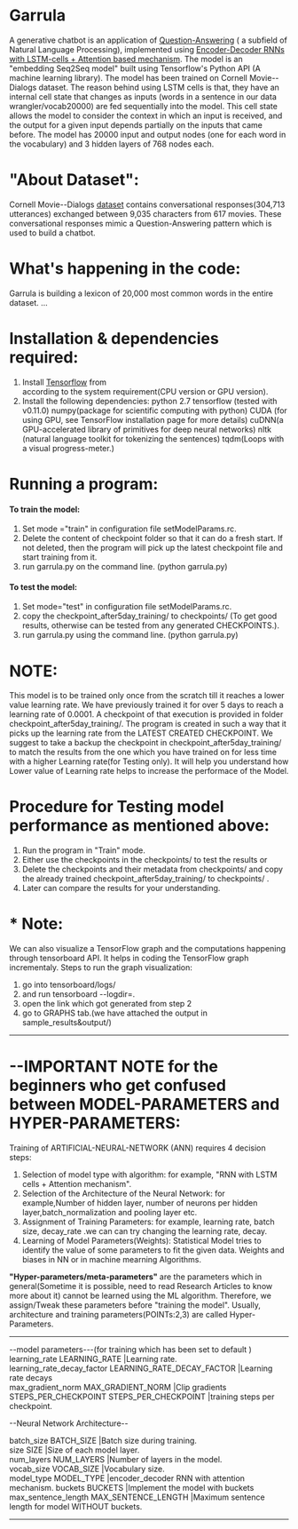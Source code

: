 # Garrula
A generative chatbot is an application of [Question-Answering](https://web.stanford.edu/~jurafsky/slp3/28.pdf) ( a subfield of Natural Language Processing), implemented using [Encoder-Decoder RNNs with LSTM-cells + Attention based mechanism](https://arxiv.org/pdf/1508.04025.pdf). The model is an "embedding Seq2Seq model" built using Tensorflow's Python API (A machine learning library). The model has been trained on Cornell Movie--Dialogs dataset. The reason behind using LSTM cells is that, they have an internal cell state that changes as inputs (words in a sentence in our data wrangler/vocab20000) are fed sequentially into the model. This cell state allows the model to consider the context in which an input is received, and the output for a given input depends partially on the inputs that came before. The model has 20000 input and output nodes (one for each word in the vocabulary) and 3 hidden layers of 768 nodes each.

# "About Dataset":
Cornell Movie--Dialogs [dataset](https://www.cs.cornell.edu/~cristian/Cornell_Movie-Dialogs_Corpus.html) contains conversational responses(304,713 utterances) exchanged between 9,035 characters from 617 movies. These conversational responses mimic a Question-Answering pattern which is used to build a chatbot.

# What's happening in the code:
Garrula is building a lexicon of 20,000 most common words in the entire dataset.
...

# Installation & dependencies required:
1.  Install [Tensorflow](https://www.tensorflow.org/versions/r0.12/get_started/os_setup.html) from  
    according to the system requirement(CPU version or GPU version).
2.  Install the following dependencies:
    python 2.7
    tensorflow (tested with v0.11.0)
    numpy(package for scientific computing with python)
    CUDA (for using GPU, see TensorFlow installation page for more details)
    cuDNN(a GPU-accelerated library of primitives for deep neural networks)
    nltk (natural language toolkit for tokenizing the sentences)
    tqdm(Loops with a visual progress-meter.)

# Running a program:

#### To train the model:
1. Set mode ="train" in configuration file setModelParams.rc.
2. Delete the content of checkpoint folder so that it can do a fresh start. If not deleted, then the program will pick up the latest checkpoint file and start training from it.
3. run garrula.py on the command line. (python garrula.py)

#### To test the model:
1. Set mode="test" in configuration file setModelParams.rc.
2. copy the checkpoint_after5day_training/ to checkpoints/ (To get good results, otherwise can be tested from any generated CHECKPOINTS.). 
3. run garrula.py using the command line. (python garrula.py)


# NOTE:
This model is to be trained only once from the scratch till it reaches a lower value learning rate. We have previously trained it for over 5 days to reach a learning rate of 0.0001. A checkpoint of that execution is provided in folder checkpoint_after5day_training/. The program is created in such a way that it picks up the learning rate from the LATEST CREATED CHECKPOINT. We suggest to take a backup the checkpoint in checkpoint_after5day_training/ to match the results from the one which you have trained on for less time with a higher Learning rate(for Testing only). It will help you understand how Lower value of Learning rate helps to increase the performace of the Model.

# Procedure for Testing model performance as mentioned above:
1. Run the program in "Train" mode.
2. Either use the checkpoints in the checkpoints/ to test the results or 
3. Delete the checkpoints and their metadata from checkpoints/ and copy the already trained checkpoint_after5day_training/ to checkpoints/ .
4. Later can compare the results for your understanding.

# * Note:
We can also visualize a TensorFlow graph and the computations happening through tensorboard API. It helps in coding the TensorFlow graph incrementaly. 
Steps to run the graph visualization:
1. go into tensorboard/logs/
2. and run tensorboard --logdir=.
3. open the link which got generated from step 2
4. go to GRAPHS tab.(we have attached the output in sample_results&output/)
******************************************************************************************************

# --IMPORTANT NOTE for the beginners who get confused between MODEL-PARAMETERS and HYPER-PARAMETERS:
Training of ARTIFICIAL-NEURAL-NETWORK (ANN) requires 4 decision steps:
1. Selection of model type with algorithm:
   for example, "RNN with LSTM cells + Attention mechanism".
2. Selection of the Architecture of the Neural Network:
   for example,Number of hidden layer, number of neurons per hidden layer,batch_normalization and pooling layer etc.
3. Assignment of Training Parameters:
   for example, learning rate, batch size, decay_rate .we can can try changing the learning rate, decay.
4. Learning of Model Parameters(Weights): 
   Statistical Model tries to identify the value of some parameters to fit the given data. Weights and biases in NN or in 
   machine mearning Algorithms.

**"Hyper-parameters/meta-parameters"** are the parameters which in general(Sometime it is possible, need to read Research Articles to know more about it) cannot be learned using the ML algorithm.
Therefore, we assign/Tweak these parameters before "training the model". 
Usually, architecture and training parameters(POINTs:2,3) are called Hyper-Parameters.
*************************************************************************************************************
--model parameters---(for training which has been set to default )
learning_rate LEARNING_RATE                           			        |Learning rate.                         	
learning_rate_decay_factor LEARNING_RATE_DECAY_FACTOR 		        	|Learning rate decays    	    
max_gradient_norm MAX_GRADIENT_NORM                   	        		|Clip gradients          	    
STEPS_PER_CHECKPOINT STEPS_PER_CHECKPOINT      		 		            |training steps per checkpoint.	

--Neural Network Architecture--

batch_size BATCH_SIZE           		                                |Batch size during training.     
size SIZE                                          		                |Size of each model layer.              
num_layers NUM_LAYERS                                                   |Number of layers in the model.         
vocab_size VOCAB_SIZE                                                   |Vocabulary size.                       
model_type MODEL_TYPE        				                            |encoder_decoder RNN with attention mechanism.
buckets BUCKETS                                      		           	|Implement the model with buckets                    max_sentence_length  MAX_SENTENCE_LENGTH  	  		                	 |Maximum sentence length for model WITHOUT buckets.
************************************************************************************************************************
